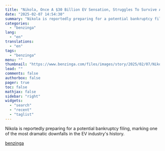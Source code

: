 ```yaml
---
title: "Nikola, Once A $30 Billion EV Sensation, Struggles To Survive After Hindenburg Fallout And Mounting Losses"
date: "2025-02-07 14:54:30"
summary: "Nikola is reportedly preparing for a potential bankruptcy filing, marking one of the most dramatic downfalls in the EV industry&#39;s history."
categories:
  - "benzinga"
lang:
  - "en"
translations:
  - "en"
tags:
  - "benzinga"
menu: ""
thumbnail: "https://www.benzinga.com/files/images/story/2025/02/07/Nikola-Motor.jpeg"
lead: ""
comments: false
authorbox: false
pager: true
toc: false
mathjax: false
sidebar: "right"
widgets:
  - "search"
  - "recent"
  - "taglist"
---
```


Nikola is reportedly preparing for a potential bankruptcy filing, marking one of the most dramatic downfalls in the EV industry's history.

[benzinga](https://www.benzinga.com/markets/equities/25/02/43552668/nikola-once-a-30-billion-ev-sensation-struggles-to-survive-after-hindenburg-fallout-and-mounting-losses)
